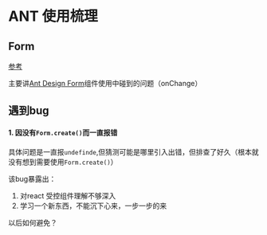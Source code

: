 # ANT 使用梳理

## Form

[参考](http://tech.dianwoda.com/2018/03/22/ant-form/)

主要讲[Ant Design Form](https://ant.design/components/form-cn/)组件使用中碰到的问题（onChange）



## 遇到bug

#### 1. 因没有`Form.create()`而一直报错

具体问题是一直报`undefinde`,但猜测可能是哪里引入出错，但排查了好久（根本就没有想到需要使用`Form.create()`）

该bug暴露出：

1. 对react 受控组件理解不够深入
2. 学习一个新东西，不能沉下心来，一步一步的来

以后如何避免？